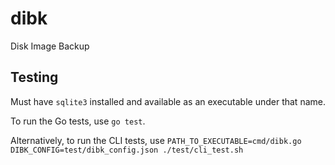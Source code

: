 # dibk

Disk Image Backup

## Testing

Must have `sqlite3` installed and available as an executable under that name.

To run the Go tests, use ` go test `.

Alternatively, to run the CLI tests, use `PATH_TO_EXECUTABLE=cmd/dibk.go DIBK_CONFIG=test/dibk_config.json ./test/cli_test.sh`
